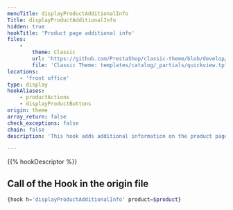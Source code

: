 ```yaml
---
menuTitle: displayProductAdditionalInfo
Title: displayProductAdditionalInfo
hidden: true
hookTitle: 'Product page additional info'
files:
    -
        theme: Classic
        url: 'https://github.com/PrestaShop/classic-theme/blob/develop/templates/catalog/_partials/quickview.tpl'
        file: 'Classic Theme: templates/catalog/_partials/quickview.tpl'
locations:
    - 'front office'
type: display
hookAliases:
    - productActions
    - displayProductButtons
origin: theme
array_return: false
check_exceptions: false
chain: false
description: 'This hook adds additional information on the product page'

---
```


{{% hookDescriptor %}}

## Call of the Hook in the origin file

```php
{hook h='displayProductAdditionalInfo' product=$product}
```
